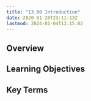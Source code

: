 ```yaml
---
title: "13.00 Introduction"
date: 2020-01-26T23:11:13Z
lastmod: 2024-01-04T13:15:02
---
```


## Overview

## Learning Objectives

## Key Terms
